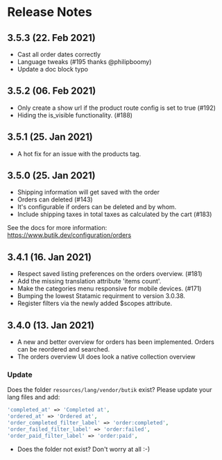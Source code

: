 # Release Notes

## 3.5.3 (22. Feb 2021)
- Cast all order dates correctly
- Language tweaks (#195 thanks @philipboomy)
- Update a doc block typo

## 3.5.2 (06. Feb 2021)
- Only create a show url if the product route config is set to true (#192)
- Hiding the is_visible functionality. (#188)

## 3.5.1 (25. Jan 2021)
- A hot fix for an issue with the products tag.

## 3.5.0 (25. Jan 2021)
- Shipping information will get saved with the order
- Orders can deleted (#143)
- It's configurable if orders can be deleted and by whom.
- Include shipping taxes in total taxes as calculated by the cart (#183)

See the docs for more information:
https://www.butik.dev/configuration/orders

## 3.4.1 (16. Jan 2021)
- Respect saved listing preferences on the orders overview. (#181)
- Add the missing translation attribute 'items count'.
- Make the categories menu responsive for mobile devices. (#171)
- Bumping the lowest Statamic requirment to version 3.0.38.
- Register filters via the newly added $scopes attribute.

## 3.4.0 (13. Jan 2021)
- A new and better overview for orders has been implemented. Orders can be reordered and searched.
- The orders overview UI does look a native collection overview

### Update
Does the folder `resources/lang/vendor/butik` exist? Please update your lang files and add:

```php
'completed_at' => 'Completed at',
'ordered_at' => 'Ordered at',
'order_completed_filter_label' => 'order:completed',
'order_failed_filter_label' => 'order:failed',
'order_paid_filter_label' => 'order:paid',
```

- Does the folder not exist? Don't worry at all :-)
